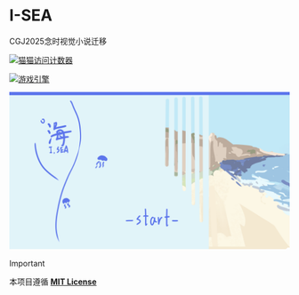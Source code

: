 # I-SEA
CGJ2025念时视觉小说迁移

[![猫猫访问计数器](https://starry-trace-sky-moe-counter.vercel.app/get/@I-SEA?theme=rule34)](#)

[![游戏引擎](https://img.shields.io/badge/游戏引擎-Ren'py-blue.svg?style=for-the-badge)](#)

[![封面图](https://github.com/Yumihoshi/I-SEA/blob/main/game/gui/main_menu.png)](#)

> [!IMPORTANT]
> 本项目遵循 [**MIT License**](https://github.com/Yumihoshi/I-SEA/blob/main/LICENSE)

